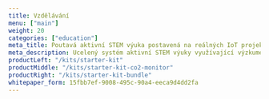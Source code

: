 ```yaml
---
title: Vzdělávání
menu: ["main"]
weight: 20
categories: ["education"]
meta_title: Poutavá aktivní STEM výuka postavená na reálných IoT projektech s HARDWARIO
meta_description: Ucelený systém aktivní STEM výuky využívající výzkumem ověřený pedagogický rámec, jehož atraktivita je založena na práci s reálnými projekty internetu věcí.
productLeft: "/kits/starter-kit"
productMiddle: "/kits/starter-kit-co2-monitor"
productRight: "/kits/starter-kit-bundle"
whitepaper_form: 15fbb7ef-9008-495c-90a4-eeca9d4dd2fa
---
```

